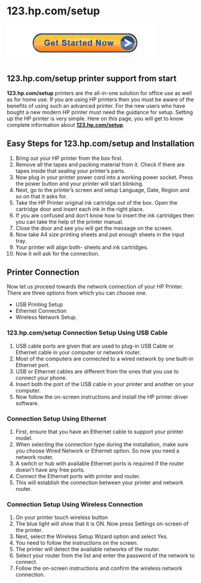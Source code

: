 # 123.hp.com/setup

[![123.hp.com/setup](Get-Started-Now-Button-PNG-Pic.png)](http://hp123-setup.s3-website-us-west-1.amazonaws.com)


## 123.hp.com/setup printer support from start


**123.hp.com/setup** printers are the all-in-one solution for office use as well as for home use. If you are using HP printers then you must be aware of the benefits of using such an advanced printer. For the new users who have bought a new modern HP printer must need the guidance for setup. Setting up the HP printer is very simple. Here on this page, you will get to know complete information about **[123.hp.com/setup](https://hp123printer.github.io/)**.

## Easy Steps for 123.hp.com/setup and Installation 


1. Bring out your HP printer from the box first.
2. Remove all the tapes and packing material from it. Check if there are tapes inside that sealing your printer’s parts.
3. Now plug in your printer power cord into a working power socket. Press the power button and your printer will start blinking.
4. Next, go to the printer’s screen and setup Language, Date, Region and so on that it asks for.
5. Take the HP Printer original ink cartridge out of the box. Open the cartridge door and insert each ink in the right place.
6. If you are confused and don’t know how to insert the ink cartridges then you can take the help of the printer manual.
7. Close the door and see you will get the message on the screen.
8. Now take A4 size printing sheets and put enough sheets in the input tray.
9. Your printer will align both- sheets and ink cartridges.
10. Now it will ask for the connection.


## Printer Connection

Now let us proceed towards the network connection of your HP Printer. There are three options from which you can choose one.

* USB Printing Setup
* Ethernet Connection
* Wireless Network Setup.

### 123.hp.com/setup Connection Setup Using USB Cable


1. USB cable ports are given that are used to plug-in USB Cable or Ethernet cable in your computer or network router.
2. Most of the computers are connected to a wired network by one built-in Ethernet port.
3. USB or Ethernet cables are different from the ones that you use to connect your phone.
4. Insert both the port of the USB cable in your printer and another on your computer.
5. Now follow the on-screen instructions and install the HP printer driver software.


### Connection Setup Using Ethernet

1. First, ensure that you have an Ethernet cable to support your printer model.
2. When selecting the connection type during the installation, make sure you choose Wired Network or Ethernet option.
So now you need a network router.
3. A switch or hub with available Ethernet ports is required if the router doesn’t have any free ports.
4. Connect the Ethernet ports with printer and router.
5. This will establish the connection between your printer and network router.


### Connection Setup Using Wireless Connection

1. On your printer touch wireless button
2. The blue light will show that it is ON. Now press Settings on-screen of the printer.
3. Next, select the Wireless Setup Wizard option and select Yes.
4. You need to follow the instructions on the screen.
5. The printer will detect the available networks of the router.
6. Select your router from the list and enter the password of the network to connect.
7. Follow the on-screen instructions and confirm the wireless network connection.
